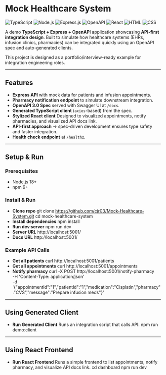 # Mock Healthcare System
![TypeScript](https://img.shields.io/badge/TypeScript-deepskyblue)
![Node.js](https://img.shields.io/badge/Node.js-green)
![Express.js](https://img.shields.io/badge/Express-yellow)
![OpenAPI](https://img.shields.io/badge/OpenAPI-olive)
![React](https://img.shields.io/badge/C++-dodgerblue)
![HTML](https://img.shields.io/badge/HTML-orange)
![CSS](https://img.shields.io/badge/CSS-blue)

A demo **TypeScript + Express + OpenAPI** application showcasing **API-first integration design**. Built to simulate how healthcare systems (EHRs, infusion clinics, pharmacies) can be integrated quickly using an OpenAPI spec and auto-generated clients.  

This project is designed as a portfolio/interview-ready example for integration engineering roles.  

---  

## Features 
- **Express API** with mock data for patients and infusion appointments. 
- **Pharmacy notification endpoint** to simulate downstream integration. 
- **OpenAPI 3.0 Spec** served with Swagger UI at `/docs`. 
- **Generated TypeScript client** (`axios`-based) from the spec. 
- **Stylized React client** Designed to visualized appointments, notify pharmacies, and visualized API docs link.
- **API-first approach** → spec-driven development ensures type safety and faster integration. 
- **Health check endpoint** at `/healthz`. 

---

## Setup & Run

### Prerequisites
- Node.js 18+
- npm 9+

### Install & Run
- **Clone repo** 
	git clone <https://github.com/cjr03/Mock-Healthcare-System.git>
	cd mock-healthcare-system
- **Install dependencies**
	npm install
- **Run dev server**
	npm run dev
- **Server URL** http://localhost:5001/
- **Docs URL** http://localhost:5001/

### Example API Calls
- **Get all patients**
	curl http://localhost:5001/patients
- **Get all appointments**
	curl http://localhost:5001/appointments
- **Notify pharmacy**
	curl -X POST http://localhost:5001/notify-pharmacy \
	  -H 'Content-Type: application/json' \
	  -d '{"appointmentId":"1","patientId":"1","medication":"Cisplatin","pharmacy":"CVS","message":"Prepare infusion meds"}'

---

## Using Generated Client
- **Run Generated Client** Runs an integration script that calls API.
	npm run demo:client

---

## Using React Frontend
- **Run React Frontend** Runs a simple frontend to list appointments, notify pharmacy, and visualize API docs link.
	cd dashboard
	npm run dev
